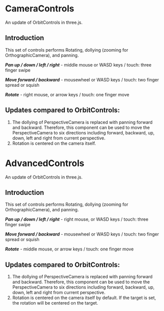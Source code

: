 # CameraControls 
An update of OrbitControls in three.js. 

## Introduction
This set of controls performs Rotating, dollying (zooming for OrthographicCamera), and panning.

***Pan up / down / left / right*** - middle mouse or WASD keys / touch: three finger swipe

***Move forward / backward*** - mousewheel or WASD keys / touch: two finger spread or squish

***Rotate*** - right mouse, or arrow keys / touch: one finger move

## Updates compared to OrbitControls:
1. The dollying of PerspectiveCamera is replaced with panning forward and backward. Therefore, this component can be used to move the PerspectiveCamera to six directions including forward, backward, up, down, left and right from current perspective.
2. Rotation is centered on the camera itself.


# AdvancedControls 
An update of OrbitControls in three.js. 

## Introduction
This set of controls performs Rotating, dollying (zooming for OrthographicCamera), and panning.

***Pan up / down / left / right*** - right mouse, or WASD keys / touch: three finger swipe

***Move forward / backward*** - mousewheel or WASD keys / touch: two finger spread or squish

***Rotate*** - middle mouse, or arrow keys / touch: one finger move

## Updates compared to OrbitControls:
1. The dollying of PerspectiveCamera is replaced with panning forward and backward. Therefore, this component can be used to move the PerspectiveCamera to six directions including forward, backward, up, down, left and right from current perspective.
2. Rotation is centered on the camera itself by default. If the target is set, the rotation will be centered on the target.


